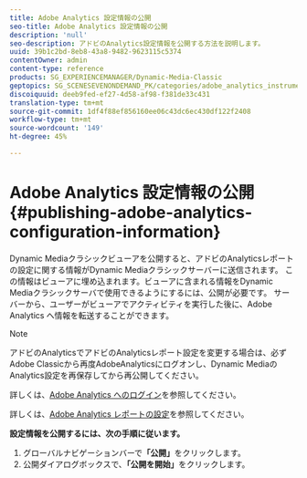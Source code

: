 ```yaml
---
title: Adobe Analytics 設定情報の公開
seo-title: Adobe Analytics 設定情報の公開
description: 'null'
seo-description: アドビのAnalytics設定情報を公開する方法を説明します。
uuid: 39b1c2bd-8eb8-43a8-9482-9623115c5374
contentOwner: admin
content-type: reference
products: SG_EXPERIENCEMANAGER/Dynamic-Media-Classic
geptopics: SG_SCENESEVENONDEMAND_PK/categories/adobe_analytics_instrumentation_kit
discoiquuid: deeb9fed-ef27-4d58-af98-f381de33c431
translation-type: tm+mt
source-git-commit: 1df4f88ef856160ee06c43dc6ec430df122f2408
workflow-type: tm+mt
source-wordcount: '149'
ht-degree: 45%

---
```



# Adobe Analytics 設定情報の公開{#publishing-adobe-analytics-configuration-information}

Dynamic Mediaクラシックビューアを公開すると、アドビのAnalyticsレポートの設定に関する情報がDynamic Mediaクラシックサーバーに送信されます。 この情報はビューアに埋め込まれます。ビューアに含まれる情報をDynamic Mediaクラシックサーバで使用できるようにするには、公開が必要です。 サーバーから、ユーザーがビューアでアクティビティを実行した後に、Adobe Analytics へ情報を転送することができます。

>[!NOTE]
>
>アドビのAnalyticsでアドビのAnalyticsレポート設定を変更する場合は、必ずAdobe Classicから再度AdobeAnalyticsにログオンし、Dynamic MediaのAnalytics設定を再保存してから再公開してください。

詳しくは、[Adobe Analytics へのログイン](log-analytics.md#log_in_to_adobe_analytics)を参照してください。

詳しくは、[Adobe Analytics レポートの設定](configuring-analytics-reports.md#configuring_adobe_analytics_reports)を参照してください。

**設定情報を公開するには、次の手順に従います。**

1. グローバルナビゲーションバーで&#x200B;**「公開」**&#x200B;をクリックします。
1. 公開ダイアログボックスで、**「公開を開始」**&#x200B;をクリックします。

